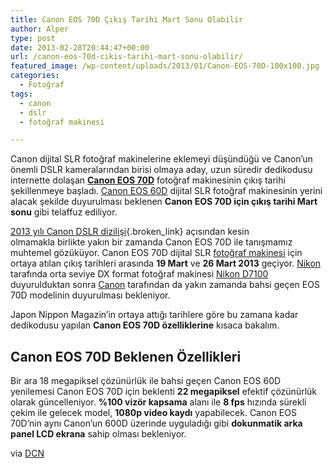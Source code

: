 ```yaml
---
title: Canon EOS 70D Çıkış Tarihi Mart Sonu Olabilir
author: Alper
type: post
date: 2013-02-28T20:44:47+00:00
url: /canon-eos-70d-cikis-tarihi-mart-sonu-olabilir/
featured_image: /wp-content/uploads/2013/01/Canon-EOS-70D-100x100.jpg
categories:
  - Fotoğraf
tags:
  - canon
  - dslr
  - fotoğraf makinesi

---
```

Canon dijital SLR fotoğraf makinelerine eklemeyi düşündüğü ve Canon’un önemli DSLR kameralarından birisi olmaya aday, uzun süredir dedikodusu internette dolaşan [**Canon EOS 70D**][1] fotoğraf makinesinin çıkış tarihi şekillenmeye başladı. [Canon EOS 60D][2] dijital SLR fotoğraf makinesinin yerini alacak şekilde duyurulması beklenen **Canon EOS 70D için çıkış tarihi Mart sonu** gibi telaffuz ediliyor.

[2013 yılı Canon DSLR dizilişi][3]{.broken_link} açısından kesin olmamakla birlikte yakın bir zamanda Canon EOS 70D ile tanışmamız muhtemel gözüküyor. Canon EOS 70D dijital SLR [fotoğraf makinesi][4] için ortaya atılan çıkış tarihleri arasında **19 Mart** ve **26 Mart 2013** geçiyor. [Nikon][5] tarafında orta seviye DX format fotoğraf makinesi [Nikon D7100][6] duyurulduktan sonra [Canon][7] tarafından da yakın zamanda bahsi geçen EOS 70D modelinin duyurulması bekleniyor.

Japon Nippon Magazin&#8217;in ortaya attığı tarihlere göre bu zamana kadar dedikodusu yapılan **Canon EOS 70D özelliklerine** kısaca bakalım.

## Canon EOS 70D Beklenen Özellikleri

Bir ara 18 megapiksel çözünürlük ile bahsi geçen Canon EOS 60D yenilemesi Canon EOS 70D için beklenti **22 megapiksel** efektif çözünürlük olarak güncelleniyor. **%100 vizör kapsama** alanı ile **8 fps** hızında sürekli çekim ile gelecek model, **1080p video kaydı** yapabilecek. Canon EOS 70D’nin aynı Canon’un 600D üzerinde uyguladığı gibi **dokunmatik arka panel LCD ekrana** sahip olması bekleniyor.

via <a title="Canon Replacement for 60D? Canon EOS 70D Announcement By The End Of March?" href="http://www.dailycameranews.com/2013/02/canon-replacement-for-60d-canon-eos-70d-announcement-by-the-end-of-march/" rel="external dofollow">DCN</a>

 [1]: https://www.murekkep.org/kamera/canon/eos-70d "canon eos 70d"
 [2]: https://www.murekkep.org/kamera/canon/eos-60d "canon eos 60d"
 [3]: https://www.murekkep.org/2013-yilinda-canon-70d-7d-mark-ii-eos-m2-ve-1dsx-ile-tanisabiliriz-10304
 [4]: https://www.murekkep.org/kamera "fotoğraf makinesi"
 [5]: https://www.murekkep.org/kamera/nikon "nikon"
 [6]: https://www.murekkep.org/kamera/nikon/d7100 "nikon d7100"
 [7]: https://www.murekkep.org/kamera/canon "canon"